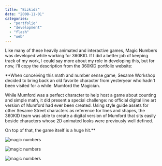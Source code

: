 ```yaml
---
title: "Bizkidz"
date: "2008-11-01"
categories:
  - "portfolio"
  - "development"
  - "flash"
  - "web"
---
```


Like many of these heavily animated and interactive games, Magic Numbers was developed while working for 360KID.
If I did a better job of keeping track of my work, I could say more about my role in developing this, but for now, I'll
copy the description from the 360KID portfolio website:

**When conceiving this math and number sense game, Sesame Workshop decided to bring back an old favorite character from yesteryear who hadn't been visited for a while: Mumford the Magician.

While Mumford was a perfect character to help host a game about counting and simple math, it did present a special challenge: no official digital line art version of Mumford had ever been created. Using style guide assets for other Sesame Street characters as reference for lines and shapes, the 360KID team was able to create a digital version of Mumford that sits easily beside characters whose 2D animated looks were previously well defined.

On top of that, the game itself is a huge hit.**

![magic numbers](https://d2ypg8o05lff0b.cloudfront.net/wp-content/uploads/portfolio/sesame_magicnumbersa.jpg)

![magic numbers](https://d2ypg8o05lff0b.cloudfront.net/wp-content/uploads/portfolio/sesame_magicnumbersb.jpg)

![magic numbers](https://d2ypg8o05lff0b.cloudfront.net/wp-content/uploads/portfolio/sesame_magicnumbersc.jpg)

